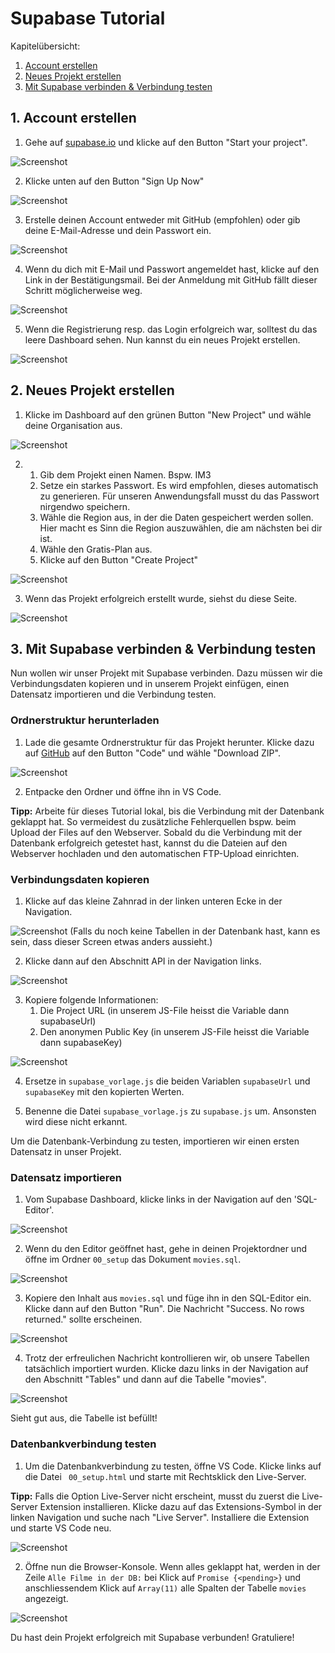# Supabase Tutorial

Kapitelübersicht:

1. [Account erstellen](#1-account-erstellen)
2. [Neues Projekt erstellen](#2-neues-projekt-erstellen)
3. [Mit Supabase verbinden & Verbindung testen](#3-mit-supabase-verbinden--verbindung-testen)

## 1. Account erstellen

1. Gehe auf [supabase.io](https://supabase.io/) und klicke auf den Button "Start your project".

![Screenshot](../assets/Supabase_Tutorial_1.png)

2. Klicke unten auf den Button "Sign Up Now"

![Screenshot](../assets/Supabase_Tutorial_2.png)

3. Erstelle deinen Account entweder mit GitHub (empfohlen) oder gib deine E-Mail-Adresse und dein Passwort ein.

![Screenshot](../assets/Supabase_Tutorial_3.png)

4. Wenn du dich mit E-Mail und Passwort angemeldet hast, klicke auf den Link in der Bestätigungsmail. Bei der Anmeldung mit GitHub fällt dieser Schritt möglicherweise weg.

![Screenshot](../assets/Supabase_Tutorial_4.png)

5. Wenn die Registrierung resp. das Login erfolgreich war, solltest du das leere Dashboard sehen. Nun kannst du ein neues Projekt erstellen.

![Screenshot](../assets/Supabase_Tutorial_5.png)

## 2. Neues Projekt erstellen

1. Klicke im Dashboard auf den grünen Button "New Project" und wähle deine Organisation aus.

![Screenshot](../assets/Supabase_Tutorial_51.png)

2.  1. Gib dem Projekt einen Namen. Bspw. IM3
    2. Setze ein starkes Passwort. Es wird empfohlen, dieses automatisch zu generieren. Für unseren Anwendungsfall musst du das Passwort nirgendwo speichern.
    3. Wähle die Region aus, in der die Daten gespeichert werden sollen. Hier macht es Sinn die Region auszuwählen, die am nächsten bei dir ist.
    4. Wähle den Gratis-Plan aus.
    5. Klicke auf den Button "Create Project"

![Screenshot](../assets/Supabase_Tutorial_6.png)

3. Wenn das Projekt erfolgreich erstellt wurde, siehst du diese Seite.

![Screenshot](../assets/Supabase_Tutorial_52.png)

## 3. Mit Supabase verbinden & Verbindung testen

Nun wollen wir unser Projekt mit Supabase verbinden. Dazu müssen wir die Verbindungsdaten kopieren und in unserem Projekt einfügen, einen Datensatz importieren und die Verbindung testen.

### Ordnerstruktur herunterladen

1. Lade die gesamte Ordnerstruktur für das Projekt herunter. Klicke dazu auf [GitHub](https://github.com/Interaktive-Medien/2023_HS_IM3) auf den Button "Code" und wähle "Download ZIP".

![Screenshot](../assets/Supabase_Tutorial_16.png)

2. Entpacke den Ordner und öffne ihn in VS Code.

**Tipp:** Arbeite für dieses Tutorial lokal, bis die Verbindung mit der Datenbank geklappt hat. So vermeidest du zusätzliche Fehlerquellen bspw. beim Upload der Files auf den Webserver. Sobald du die Verbindung mit der Datenbank erfolgreich getestet hast, kannst du die Dateien auf den Webserver hochladen und den automatischen FTP-Upload einrichten.

### Verbindungsdaten kopieren

1. Klicke auf das kleine Zahnrad in der linken unteren Ecke in der Navigation. 

![Screenshot](../assets/Supabase_Tutorial_7.png)
(Falls du noch keine Tabellen in der Datenbank hast, kann es sein, dass dieser Screen etwas anders aussieht.)

2. Klicke dann auf den Abschnitt API in der Navigation links.

![Screenshot](../assets/Supabase_Tutorial_8.png)

3. Kopiere folgende Informationen:
    1. Die Project URL (in unserem JS-File heisst die Variable dann supabaseUrl)
    2. Den anonymen Public Key (in unserem JS-File heisst die Variable dann supabaseKey)


![Screenshot](../assets/Supabase_Tutorial_9.png)

4. Ersetze in `supabase_vorlage.js` die beiden Variablen `supabaseUrl` und `supabaseKey` mit den kopierten Werten. 

5. Benenne die Datei `supabase_vorlage.js` zu `supabase.js` um. Ansonsten wird diese nicht erkannt.

Um die Datenbank-Verbindung zu testen, importieren wir einen ersten Datensatz in unser Projekt.

### Datensatz importieren

1. Vom Supabase Dashboard, klicke links in der Navigation auf den 'SQL-Editor'.

![Screenshot](../assets/Supabase_Tutorial_10.png)

2. Wenn du den Editor geöffnet hast, gehe in deinen Projektordner und öffne im Ordner `00_setup` das Dokument `movies.sql`. 

![Screenshot](../assets/Supabase_Tutorial_11.png)

3. Kopiere den Inhalt aus `movies.sql` und füge ihn in den SQL-Editor ein. Klicke dann auf den Button "Run". Die Nachricht "Success. No rows returned." sollte erscheinen.

![Screenshot](../assets/Supabase_Tutorial_12.png)

4. Trotz der erfreulichen Nachricht kontrollieren wir, ob unsere Tabellen tatsächlich importiert wurden. Klicke dazu links in der Navigation auf den Abschnitt "Tables" und dann auf die Tabelle "movies".

![Screenshot](../assets/Supabase_Tutorial_13.png)

Sieht gut aus, die Tabelle ist befüllt!

### Datenbankverbindung testen

1. Um die Datenbankverbindung zu testen, öffne VS Code. Klicke links auf die Datei ` 00_setup.html` und starte mit Rechtsklick den Live-Server.

**Tipp:** Falls die Option Live-Server nicht erscheint, musst du zuerst die Live-Server Extension installieren. Klicke dazu auf das Extensions-Symbol in der linken Navigation und suche nach "Live Server". Installiere die Extension und starte VS Code neu.

![Screenshot](../assets/Supabase_Tutorial_14.png)

2. Öffne nun die Browser-Konsole. Wenn alles geklappt hat, werden in der Zeile `Alle Filme in der DB:` bei Klick auf  `Promise {<pending>}` und anschliessendem Klick auf `Array(11)` alle Spalten der Tabelle `movies` angezeigt.

![Screenshot](../assets/Supabase_Tutorial_15.png)

Du hast dein Projekt erfolgreich mit Supabase verbunden! Gratuliere!